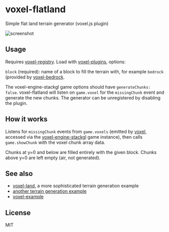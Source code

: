 # voxel-flatland

Simple flat land terrain generator (voxel.js plugin)

![screenshot](http://imgur.com/T3m4fkX.png "Screenshot")

## Usage

Requires [voxel-registry](https://github.com/voxel/voxel-registry). Load with [voxel-plugins](https://github.com/voxel/voxel-plugins), options:

`block` (required): name of a block to fill the terrain with, for example `bedrock` (provided by [voxel-bedrock](https://github.com/voxel/voxel-bedrock).

The voxel-engine-stackgl game options should have `generateChunks: false`. voxel-flatland
will listen on `game.voxel` for the `missingChunk` event and generate the new
chunks. The generator can be unregistered by disabling the plugin.

## How it works

Listens for `missingChunk` events from `game.voxels` (emitted by
[voxel](https://github.com/maxogden/voxel), accessed via the [voxel-engine-stackgl](https://github.com/voxel/voxel-engine-stackgl)
game instance), then calls `game.showChunk` with the voxel chunk array data.

Chunks at y=0 and below are filled entirely with the given block.
Chunks above y=0 are left empty (air, not generated).

## See also

* [voxel-land](https://github.com/voxel/voxel-land), a more sophisticated terrain generation example
* [another terrain generation example](https://github.com/deathcap/voxel-example/issues/6)
* [voxel-example](https://github.com/voxel/voxel-example)

## License

MIT

